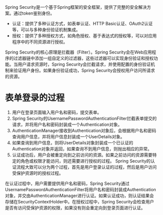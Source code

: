 Spring Security是一个基于Spring框架的安全框架，提供了完整的安全解决方案。通过token鉴别身份。
- 认证：提供了多种认证方式，如表单认证、HTTP Basic认证、OAuth2认证等，可以与多种身份验证机制集成。
- 授权：提供了多种授权方式，如角色授权、基于表达式的授权等，可以对应用程序中的不同资源进行授权。

Spring Security的核心原理是拦截器（Filter）。Spring Security会在Web应用程序的过滤器链中添加一组自定义的过滤器，这些过滤器可以实现身份验证和授权功能。当用户请求资源时，Spring Security会拦截请求，并使用配置的身份验证机制来验证用户身份。如果身份验证成功，Spring Security会授权用户访问所请求的资源。

# 表单登录的过程
1. 用户在登录页面输入用户名和密码，提交表单。
2. Spring Security的UsernamePasswordAuthenticationFilter拦截表单提交的请求，并将用户名和密码封装成一个Authentication对象。
3. AuthenticationManager接收到Authentication对象后，会根据用户名和密码查询用户信息，并将用户信息封装成一个UserDetails对象。
4. 如果查询到用户信息，则将UserDetails对象封装成一个已认证的Authentication对象并返回，如果查询不到用户信息，则抛出相应的异常。
5. 认证成功后，用户会被重定向到之前访问的资源。如果之前访问的资源需要特定的角色或权限才能访问，则还需要进行授权的过程。
Spring Security的认证流程大致可以分为两个过程，首先是用户登录认证的过程，然后是用户访问受保护资源时的授权过程。

在认证过程中，用户需要提供用户名和密码，Spring Security通过UsernamePasswordAuthenticationFilter将用户名和密码封装成Authentication对象，并交由AuthenticationManager进行认证。如果认证成功，则认证结果会存储在SecurityContextHolder中。在授权过程中，Spring Security会检查用户是否有访问受保护资源的权限，如果没有则会重定向到登录页面进行认证。